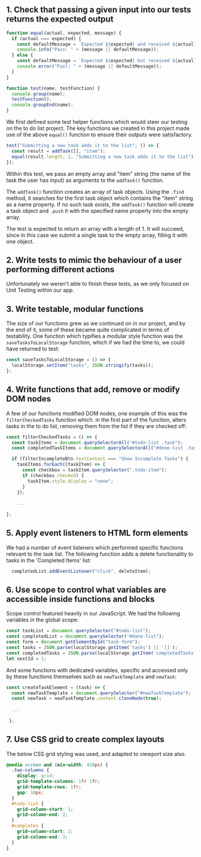 ## 1. Check that passing a given input into our tests returns the expected output

```js
function equal(actual, expected, message) {
  if (actual === expected) {
    const defaultMessage = `Expected ${expected} and received ${actual}`;
    console.info("Pass: " + (message || defaultMessage));
  } else {
    const defaultMessage = `Expected ${expected} but received ${actual} instead`;
    console.error("Fail: " + (message || defaultMessage));
  }
}

function test(name, testFunction) {
  console.group(name);
  testFunction();
  console.groupEnd(name);
}
```

We first defined some test helper functions which would steer our testing on the to do list project. The key functions we created in this project made use of the above `equal()` function to ensure their outputs were satisfactory.

```js
test("Submitting a new task adds it to the list", () => {
  const result = addTask([], "item");
  equal(result.length, 1, "Submitting a new task adds it to the list");
});
```

Within this test, we pass an empty array and "item" string (the name of the task the user has input) as arguments to the `addTask()` function. 

The `addTask()` function creates an array of task objects. Using the `.find` method, it searches for the first task object which contains the "item" string as a name property. If no such task exists, the `addTask()` function will create a task object and `.push` it with the specified name property into the empty array.

The test is expected to return an array with a length of 1. It will succeed, since in this case we submit a single task to the empty array, filling it with one object.

## 2. Write tests to mimic the behaviour of a user performing different actions

Unfortunately we weren't able to finish these tests, as we only focused on Unit Testing within our app.

## 3. Write testable, modular functions

The size of our functions grew as we continued on in our project, and by the end of it, some of these became quite complicated in terms of testability. One function which typifies a modular style function was the `saveTasksToLocalStorage` function, which if we had the time to, we could have returned to test:

```js
const saveTasksToLocalStorage = () => {
  localStorage.setItem("tasks", JSON.stringify(tasks));
};
```

## 4. Write functions that add, remove or modify DOM nodes

A few of our functions modified DOM nodes, one example of this was the `filterCheckedTasks` function which. in the first part of the function, alters tasks in the to do list, removing them from the list if they are checked off:

```js
const filterCheckedTasks = () => {
  const taskItems = document.querySelectorAll("#todo-list .task");
  const completedTaskItems = document.querySelectorAll("#done-list .task");

  if (filterIncompleteBtn.textContent === "Show Incomplete Tasks") {
    taskItems.forEach((taskItem) => {
      const checkbox = taskItem.querySelector(".todo-item");
      if (checkbox.checked) {
        taskItem.style.display = "none";
      }
    });
    
    ...
    
};
```

## 5. Apply event listeners to HTML form elements

We had a number of event listeners which performed specific functions relevant to the task list. The following function adds a delete functionality to tasks in the 'Completed Items' list:

```js
  completedList.addEventListener("click", deleteItem);
```

## 6. Use scope to control what variables are accessible inside functions and blocks 

Scope control featured heavily in our JavaScript. We had the following variables in the global scope:

```js
const taskList = document.querySelector("#todo-list");
const completedList = document.querySelector("#done-list");
const form = document.getElementById("task-form");
const tasks = JSON.parse(localStorage.getItem('tasks') || '[]');
const completedTasks = JSON.parse(localStorage.getItem('completedTasks') || '[]');
let nextId = 1;
```

And some functions with dedicated variables, specific and accessed only by these functions themselves such as `newTaskTemplate` and `newTask`:

```js
const createTaskElement = (task) => {
  const newTaskTemplate = document.querySelector("#newTaskTemplate");
  const newTask = newTaskTemplate.content.cloneNode(true);
  
  ...
  
 };
```

## 7. Use CSS grid to create complex layouts

The below CSS grid styling was used, and adapted to viewport size also.

```css
@media screen and (min-width: 450px) {
  .two-columns {
    display: grid;
    grid-template-columns: 1fr 1fr;
    grid-template-rows: 1fr;
    gap: 10px;
  }
  #todo-list {
    grid-column-start: 1;
    grid-column-end: 2;
  }
  #completes {
    grid-column-start: 2;
    grid-column-end: 3;
  }
}
```
